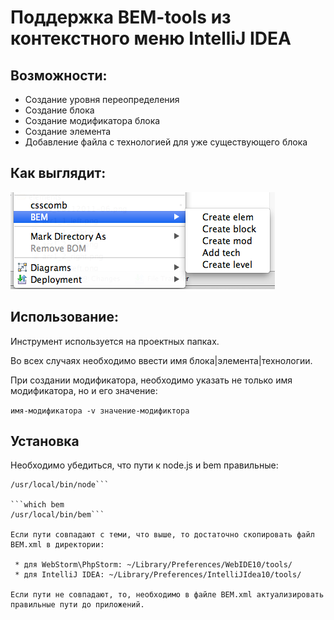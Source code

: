 Поддержка BEM-tools из контекстного меню IntelliJ IDEA
========
Возможности:
---------------------------
 * Создание уровня переопределения
 * Создание блока
 * Создание модификатора блока
 * Создание элемента
 * Добавление файла с технологией для уже существующего блока

Как выглядит:
---------------------------
![Как выглядит](https://github.com/banzalik/bemidea-et/raw/master/screen.png)

Использование:
---------------------------
Инструмент используется на проектных папках.

Во всех случаях необходимо ввести имя блока|элемента|технологии.

При создании модификатора, необходимо указать не только имя модификатора, но и его значение:

```имя-модификатора -v значение-модификтора```

Установка
---------------------------
Необходимо убедиться, что пути к node.js и bem правильные:

```which node
/usr/local/bin/node```

```which bem
/usr/local/bin/bem```

Если пути совпадают с теми, что выше, то достаточно скопировать файл BEM.xml в директории:

 * для WebStorm\PhpStorm: ~/Library/Preferences/WebIDE10/tools/
 * для IntelliJ IDEA: ~/Library/Preferences/IntelliJIdea10/tools/

Если пути не совпадают, то, необходимо в файле BEM.xml актуализировать правильные пути до приложений.